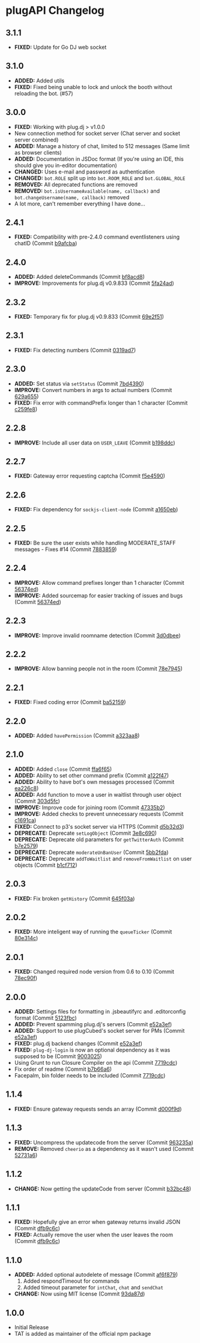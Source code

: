 plugAPI Changelog
=================

3.1.1
---------
* **FIXED:** Update for Go DJ web socket

3.1.0
---------
* **ADDED:** Added utils
* **FIXED:** Fixed being unable to lock and unlock the booth without reloading the bot. (#57)

3.0.0
---------
* **FIXED:** Working with plug.dj > v1.0.0
 * New connection method for socket server (Chat server and socket server combined)
* **ADDED:** Manage a history of chat, limited to 512 messages (Same limit as browser clients)
* **ADDED:** Documentation in JSDoc format (If you're using an IDE, this should give you in-editor documentation)
* **CHANGED:** Uses e-mail and password as authentication
* **CHANGED:** `bot.ROLE` split up into `bot.ROOM_ROLE` and `bot.GLOBAL_ROLE`
* **REMOVED:** All deprecated functions are removed
* **REMOVED:** `bot.isUsernameAvailable(name, callback)` and `bot.changeUsername(name, callback)` removed
* A lot more, can't remember everything I have done...

2.4.1
-----
* **FIXED:** Compatibility with pre-2.4.0 command eventlisteners using chatID (Commit [b9afcba](https://github.com/TATDK/plugapi/commit/b9afcba861d7eb85e05df3e47506db2de4f950e2))

2.4.0
-----
* **ADDED:** Added deleteCommands (Commit [bf8acd8](https://github.com/TATDK/plugapi/commit/bf8acd87927f05caeed737b8162621a13740a0e1))
* **IMPROVE:** Improvements for plug.dj v0.9.833 (Commit [5fa24ad](https://github.com/TATDK/plugapi/commit/5fa24adfafca678dbb60f86b1a072c38e3c63714))

2.3.2
-----
* **FIXED:** Temporary fix for plug.dj v0.9.833 (Commit [69e2f51](https://github.com/TATDK/plugapi/commit/69e2f51310dabbeda9dc6017eb522d05089ce5de))

2.3.1
-----
* **FIXED:** Fix detecting numbers (Commit [0319ad7](https://github.com/TATDK/plugapi/commit/0319ad7f173a2bae92212744053109801203ce1c))

2.3.0
-----
* **ADDED:** Set status via `setStatus` (Commit [7bd4390](https://github.com/TATDK/plugapi/commit/7bd4390d15d8946e66ce2680b88336a32ab10dfc))
* **IMPROVE:** Convert numbers in args to actual numbers (Commit [629a655](https://github.com/TATDK/plugapi/commit/629a6553358b2dd0ee001b269154067b67cc4331))
* **FIXED:** Fix error with commandPrefix longer than 1 character (Commit [c259fe8](https://github.com/TATDK/plugapi/commit/c259fe81b26de6f97c4291c0617e0bc853d9c35f))

2.2.8
-----
* **IMPROVE:** Include all user data on `USER_LEAVE` (Commit [b198ddc](https://github.com/TATDK/plugapi/commit/b198ddc33143e68943d794f66d1ac2b5acbf62cb))

2.2.7
-----
* **FIXED:** Gateway error requesting captcha (Commit [f5e4590](https://github.com/TATDK/plugapi/commit/f5e4590dd7189dc6b9125f30034fd93eca09d51d))

2.2.6
-----
* **FIXED:** Fix dependency for `sockjs-client-node` (Commit [a1650eb](https://github.com/TATDK/plugapi/commit/a1650ebdbc14e102991e93e0fe4f650e39f34d40))

2.2.5
-----
* **FIXED:** Be sure the user exists while handling MODERATE_STAFF messages - Fixes #14 (Commit [7883859](https://github.com/TATDK/plugapi/commit/788385993247e01eb9633e65bf524edaf868eecf))

2.2.4
-----
* **IMPROVE:** Allow command prefixes longer than 1 character (Commit [56374ed](https://github.com/TATDK/plugapi/commit/56374ed0bb970416bb825918ae20b7c7c78fee41))
* **IMPROVE:** Added sourcemap for easier tracking of issues and bugs (Commit [56374ed](https://github.com/TATDK/plugapi/commit/56374ed0bb970416bb825918ae20b7c7c78fee41))

2.2.3
-----
* **IMPROVE:** Improve invalid roomname detection (Commit [3d0dbee](https://github.com/TATDK/plugapi/commit/3d0dbeeb28fa6073ef53dd530517d86dea928a90))

2.2.2
-----
* **IMPROVE:** Allow banning people not in the room (Commit [78e7945](https://github.com/TATDK/plugapi/commit/78e794527174635a57adbd11a3f9be0ac0fabd2c))

2.2.1
-----
* **FIXED:** Fixed coding error (Commit [ba52159](https://github.com/TATDK/plugapi/commit/ba5215962360a48300e1ddb2b2a3aeb7d2df0c4e))

2.2.0
-----
* **ADDED:** Added `havePermission` (Commit [a323aa8](https://github.com/TATDK/plugapi/commit/a323aa8f0860ee5e0b2444b5fded4fa80174cac0))

2.1.0
-----
* **ADDED:** Added `close` (Commit [ffa6f65](https://github.com/TATDK/plugapi/commit/ffa6f65efc1a9f57a8417637f5978185a95f6fe6))
* **ADDED:** Ability to set other command prefix (Commit [a122f47](https://github.com/TATDK/plugapi/commit/a122f473b4934b49d09a8f73c1263433eb6f18ab))
* **ADDED:** Ability to have bot's own messages processed (Commit [ea226c8](https://github.com/TATDK/plugapi/commit/ea226c8fdaab117560d9e235c0d3e05bb6129cca))
* **ADDED:** Add function to move a user in waitlist through user object (Commit [303d5fc](https://github.com/TATDK/plugapi/commit/303d5fced045d0e6e06aea54fa912347122349ac))
* **IMPROVE:** Improve code for joining room (Commit [47335b2](https://github.com/TATDK/plugapi/commit/47335b257ff4bbdb62231e014e9818ed374ca5ae))
* **IMPROVE:** Added checks to prevent unnecessary requests (Commit [c1691ca](https://github.com/TATDK/plugapi/commit/c1691cac98c557b65a91bc9b5ef3993eb2e41d4a))
* **FIXED:** Connect to p3's socket server via HTTPS (Commit [d5b32d3](https://github.com/TATDK/plugapi/commit/d5b32d3da5bcaf89e54c65f704b39d71ee05248e))
* **DEPRECATE:** Deprecate `setLogObject` (Commit [3e8c690](https://github.com/TATDK/plugapi/commit/3e8c690caba5946e198b361c0693419a84ff3054))
* **DEPRECATE:** Deprecate old parameters for `getTwitterAuth` (Commit [b7e2579](https://github.com/TATDK/plugapi/commit/b7e2579064f438ba94f63e82d269583320798d32))
* **DEPRECATE:** Deprecate `moderateUnBanUser` (Commit [5bb2fda](https://github.com/TATDK/plugapi/commit/5bb2fda5fd1900a2a64ad9de106f10e9a42a8de6))
* **DEPRECATE:** Deprecate `addToWaitlist` and `removeFromWaitlist` on user objects (Commit [b1cf712](b1cf712bd77374f5f8471e51fccbf66ead2de225))

2.0.3
-----
* **FIXED:** Fix broken `getHistory` (Commit [645f03a](https://github.com/TATDK/plugapi/commit/645f03a30504183ce24d7034c66fe08579657281))

2.0.2
-----
* **FIXED:** More inteligent way of running the `queueTicker` (Commit [80e314c](https://github.com/TATDK/plugapi/commit/80e314c6bc4a18a109d3bf14f3602c6d8ccbc3de))

2.0.1
-----
* **FIXED:** Changed required node version from 0.6 to 0.10 (Commit [78ec90f](https://github.com/TATDK/plugapi/commit/78ec90fca5d2fa1404e85e8df49b14ea76bc3372))

2.0.0
-----
* **ADDED:** Settings files for formatting in .jsbeautifyrc and .editorconfig format (Commit [5123fbc](https://github.com/TATDK/plugapi/commit/5123fbce7206c15d0e985cc73c0e3ba82c8bb258))
* **ADDED:** Prevent spamming plug.dj's servers (Commit [e52a3ef](https://github.com/TATDK/plugapi/commit/e52a3eff27df94914911f0cbdcd67d4bb2888062))
* **ADDED:** Support to use plugCubed's socket server for PMs (Commit [e52a3ef](https://github.com/TATDK/plugapi/commit/e52a3eff27df94914911f0cbdcd67d4bb2888062))
* **FIXED:** plug.dj backend changes (Commit [e52a3ef](https://github.com/TATDK/plugapi/commit/e52a3eff27df94914911f0cbdcd67d4bb2888062))
* **FIXED:** `plug-dj-login` is now an optional dependency as it was supposed to be (Commit [9003025](https://github.com/TATDK/plugapi/commit/90030251ac2120c81634d8fad6604678a6c348c6))
* Using Grunt to run Closure Compiler on the api (Commit [7719cdc](https://github.com/TATDK/plugapi/commit/7719cdc760e21cf1a61dac1fb6485e11f9fc89f7))
* Fix order of readme (Commit [b7b66a6](https://github.com/TATDK/plugapi/commit/b7b66a695de892cc218d973032ccb7e1ab249183))
* Facepalm, bin folder needs to be included (Commit [7719cdc](https://github.com/TATDK/plugapi/commit/7719cdc760e21cf1a61dac1fb6485e11f9fc89f7))

1.1.4
-----
* **FIXED:** Ensure gateway requests sends an array (Commit [d000f9d](https://github.com/TATDK/plugapi/commit/d000f9d8b77c92594773f5808546ef39a442e0bb))

1.1.3
-----
* **FIXED:** Uncompress the updatecode from the server (Commit [963235a](https://github.com/TATDK/plugapi/commit/963235af51a80e160f1a07a7ca162203c59720ea))
* **REMOVE:** Removed `cheerio` as a dependency as it wasn't used (Commit [52731a6](https://github.com/TATDK/plugapi/commit/52731a6af870120888731e6b559eb0b82b65cdd8))

1.1.2
-----
* **CHANGE:** Now getting the updateCode from server (Commit [b32bc48](https://github.com/TATDK/plugapi/commit/b32bc4801c1208236f81fa46441a7e72a845786b))

1.1.1
-----
* **FIXED:** Hopefully give an error when gateway returns invalid JSON (Commit [dfb9c6c](https://github.com/TATDK/plugapi/commit/dfb9c6c19ed19bac5c6f318d349b97963d0ee0bf))
* **FIXED:** Actually remove the user when the user leaves the room (Commit [dfb9c6c](https://github.com/TATDK/plugapi/commit/dfb9c6c19ed19bac5c6f318d349b97963d0ee0bf))

1.1.0
-----
* **ADDED:** Added optional autodelete of message (Commit [af6f879](https://github.com/TATDK/plugapi/commit/af6f879f52239bc0c67d46c84c9cb464f17e57c6))
    1. Added respondTimeout for commands
    1. Added timeout parameter for `intChat`, `chat` and `sendChat`
* **CHANGE:** Now using MIT license (Commit [93da87d](https://github.com/TATDK/plugapi/commit/93da87d3ad0655a5cb265ee50a80c6189f92004d))

1.0.0
-----
* Initial Release
* TAT is added as maintainer of the official npm package